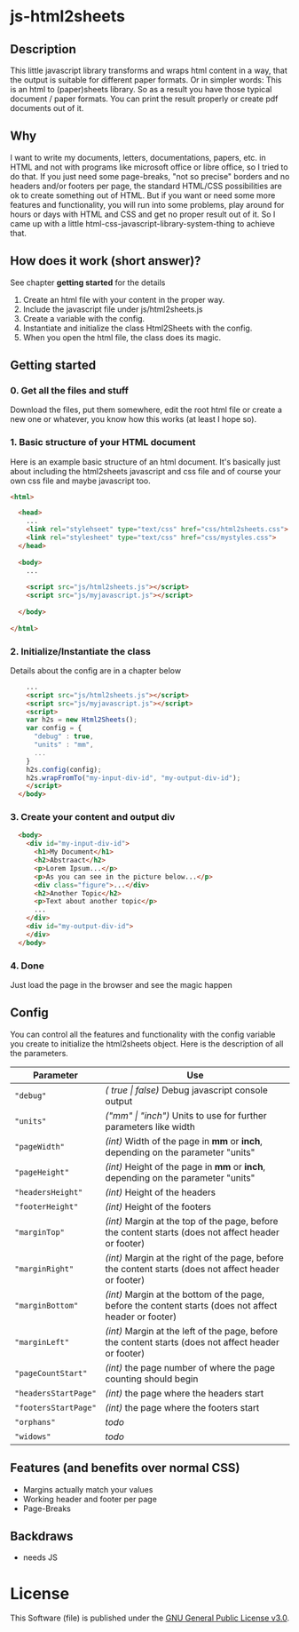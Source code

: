 # js-html2sheets


## Description

This little javascript library transforms and wraps html content in a way, that the output is suitable for different paper formats.
Or in simpler words: This is an html to (paper)sheets library.
So as a result you have those typical document / paper formats. You can print the result properly or create pdf documents out of it.


## Why

I want to write my documents, letters, documentations, papers, etc. in HTML and not with programs like microsoft office or libre office, so I tried to do that.
If you just need some page-breaks, "not so precise" borders and no headers and/or footers per page, the standard HTML/CSS possibilities are ok to create something out of HTML.
But if you want or need some more features and functionality, you will run into some problems, play around for hours or days with  HTML and CSS and get no proper result out of it.
So I came up with a little html-css-javascript-library-system-thing to achieve that.


## How does it work (short answer)?
See chapter **getting started** for the details

1. Create an html file with your content in the proper way.
1. Include the javascript file under js/html2sheets.js
1. Create a variable with the config.
1. Instantiate and initialize the class Html2Sheets with the config.
1. When you open the html file, the class does its magic.


## Getting started

### 0. Get all the files and stuff
Download the files, put them somewhere, edit the root html file or create a new one or whatever, you know how this works (at least I hope so).

### 1. Basic structure of your HTML document
Here is an example basic structure of an html document.
It's basically just about including the html2sheets javascript and css file and of course your own css file and maybe javascript too.
```html
<html>

  <head>
    ...
    <link rel="stylehseet" type="text/css" href="css/html2sheets.css">
    <link rel="stylesheet" type="text/css" href="css/mystyles.css">
  </head>
  
  <body>
    ...
    
    <script src="js/html2sheets.js"></script>
    <script src="js/myjavascript.js"></script>
    
  </body>
  
</html>
```


### 2. Initialize/Instantiate the class
Details about the config are in a chapter below
```html
    ...
    <script src="js/html2sheets.js"></script>
    <script src="js/myjavascript.js"></script>
    <script>
    var h2s = new Html2Sheets();
    var config = {
      "debug" : true,
      "units" : "mm",
      ...
    }
    h2s.config(config);
    h2s.wrapFromTo("my-input-div-id", "my-output-div-id");
    </script>
  </body>

```


### 3. Create your content and output div
```html
  <body>
    <div id="my-input-div-id">
      <h1>My Document</h1>
      <h2>Abstraact</h2>
      <p>Lorem Ipsum...</p>
      <p>As you can see in the picture below...</p>
      <div class="figure">...</div>
      <h2>Another Topic</h2>
      <p>Text about another topic</p>
      ...
    </div>
    <div id="my-output-div-id">
    </div>
  </body>
```

### 4. Done
Just load the page in the browser and see the magic happen

## Config
You can control all the features and functionality with the config variable you create to initialize the html2sheets object.
Here is the description of all the parameters.

| Parameter | Use |
| ------ | ------ |
| <code>"debug"</code> | *( true \| false)* Debug javascript console output |
| <code>"units"</code> | *("mm" \| "inch")* Units to use for further parameters like width | 
| <code>"pageWidth"</code> | *(int)* Width of the page in **mm** or **inch**, depending on the parameter "units" | 
| <code>"pageHeight"</code> | *(int)* Height of the page in **mm** or **inch**, depending on the parameter "units" | 
| <code>"headersHeight"</code> | *(int)* Height of the headers |
| <code>"footerHeight"</code> | *(int)* Height of the footers | 
| <code>"marginTop"</code> | *(int)* Margin at the top of the page, before the content starts (does not affect header or footer) |
| <code>"marginRight"</code> | *(int)* Margin at the right of the page, before the content starts (does not affect header or footer) |
| <code>"marginBottom"</code> | *(int)* Margin at the bottom of the page, before the content starts (does not affect header or footer) |
| <code>"marginLeft"</code> | *(int)* Margin at the left of the page, before the content starts (does not affect header or footer) |
| <code>"pageCountStart"</code> | *(int)* the page number of where the page counting should begin | 
| <code>"headersStartPage"</code> | *(int)* the page where the headers start | 
| <code>"footersStartPage"</code> | *(int)* the page where the footers start | 
| <code>"orphans"</code> | *todo* |
| <code>"widows"</code> | *todo* |


## Features (and benefits over normal CSS)

* Margins actually match your values
* Working header and footer per page
* Page-Breaks

## Backdraws

* needs JS

# License

This Software (file) is published under the <a href="https://www.gnu.org/licenses/gpl-3.0.html">GNU General Public License v3.0</a>.

